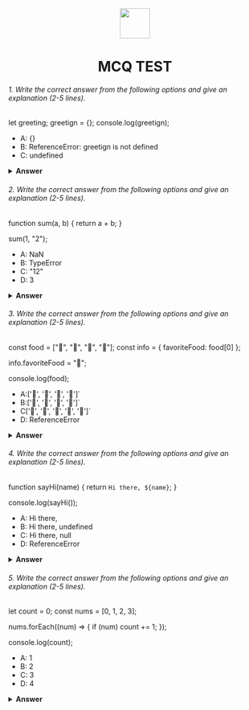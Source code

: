 <div align="center">
  <img height="60" src="https://edurev.gumlet.io/AllImages/original/ApplicationImages/CourseImages/944e5d47-8c55-4a89-91e5-22ab5f2798fc_CI.png">
  <h1>MCQ TEST</h1>
</div>

###### 1. Write the correct answer from the following options and give an explanation (2-5 lines).

let greeting;
greetign = {};
console.log(greetign);

- A: {}
- B: ReferenceError: greetign is not defined
- C: undefined

<details><summary><b>Answer</b></summary>
<p>

#### Answer: ?

<i>The correct answer is B. Because "greetign" is Not define. So it will return undefine.</i>

</p>
</details>

###### 2. Write the correct answer from the following options and give an explanation (2-5 lines).

function sum(a, b) {
  return a + b;
}

sum(1, "2");

- A: NaN
- B: TypeError
- C: "12"
- D: 3

<details><summary><b>Answer</b></summary>
<p>

#### Answer: ?

<i>The correct answer will be C that means the output of this code will be 12. 1 is a number, and "2" is a string so it perform string concatenation , the expression 1 + "2" set as "12" </i>

</p>
</details>

###### 3. Write the correct answer from the following options and give an explanation (2-5 lines).

const food = ["🍕", "🍫", "🥑", "🍔"];
const info = { favoriteFood: food[0] };

info.favoriteFood = "🍝";

console.log(food);

- A:['🍕', '🍫', '🥑', '🍔']`
- B:['🍝', '🍫', '🥑', '🍔']`
- C['🍝', '🍕', '🍫', '🥑', '🍔']`
- D: ReferenceError

<details><summary><b>Answer</b></summary>
<p>

#### Answer: ?

<i>The correct answer will be A. The food array will be the same as it is.Because it create an array of info bt the food Array remain unchage.</i>

</p>
</details>

###### 4. Write the correct answer from the following options and give an explanation (2-5 lines).

function sayHi(name) {
  return `Hi there, ${name}`;
}

console.log(sayHi());

- A: Hi there,
- B: Hi there, undefined
- C: Hi there, null
- D: ReferenceError

<details><summary><b>Answer</b></summary>
<p>

#### Answer: ?

<i>The correct answer will be B.Didn't provide an argument for the name parameter when calling sayHi(), the name variable inside the function will have the value of undefined by default.So it return Hi there Undefine</i>

</p>
</details>

###### 5. Write the correct answer from the following options and give an explanation (2-5 lines).

let count = 0;
const nums = [0, 1, 2, 3];

nums.forEach((num) => {
  if (num) count += 1;
});

console.log(count);

- A: 1
- B: 2
- C: 3
- D: 4

<details><summary><b>Answer</b></summary>
<p>

#### Answer: ?

<i>The correct answer will be C. That means the output will be 3. Here the condition is if num is truthy , increment the count variable by 1. The array contains [0,1,2,3]. Here, 0 is falsy value. That's why  it will not add 1 to the count. For other three others numbers it will add 1 for each time. That's why the answer will be 3.</i>

</p>
</details>